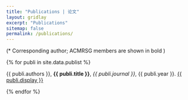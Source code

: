 ```yaml
---
title: "Publications | 论文"
layout: gridlay
excerpt: "Publications"
sitemap: false
permalink: /publications/
---
```


<p></p>

(* Corresponding author; ACMRSG members are shown in bold )

<p></p>

{% for publi in site.data.publist %}

{{ publi.authors }}, <b>{{ publi.title }}</b>, <em>{{  publi.journal }}</em>, {{ publi.year }}. <a href="{{ publi.url }}">{{ publi.display }}</a>
<br /> 

{% endfor %}
